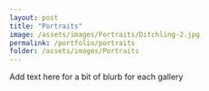 ```yaml
---
layout: post
title: "Portraits"
image: /assets/images/Portraits/Ditchling-2.jpg
permalink: /portfolio/portraits
folder: /assets/images/Portraits
---
```

Add text here for a bit of blurb for each gallery